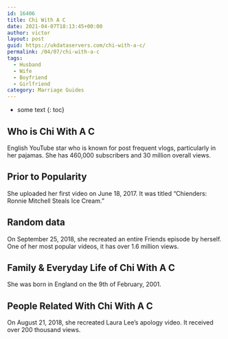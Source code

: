 ```yaml
---
id: 16406
title: Chi With A C
date: 2021-04-07T18:13:45+00:00
author: victor
layout: post
guid: https://ukdataservers.com/chi-with-a-c/
permalink: /04/07/chi-with-a-c
tags:
  - Husband
  - Wife
  - Boyfriend
  - Girlfriend
category: Marriage Guides
---
```


* some text
{: toc}


## Who is Chi With A C



English YouTube star who is known for post frequent vlogs, particularly in her pajamas. She has 460,000 subscribers and 30 million overall views. 

                
                
                
## Prior to Popularity



She uploaded her first video on June 18, 2017. It was titled &#8220;Chienders: Ronnie Mitchell Steals Ice Cream.&#8221;

                
                
                
## Random data



On September 25, 2018, she recreated an entire Friends episode by herself. One of her most popular videos, it has over 1.6 million views. 

                
                
                
## Family & Everyday Life of Chi With A C



She was born in England on the 9th of February, 2001. 

                
                
                
## People Related With Chi With A C



On August 21, 2018, she recreated Laura Lee&#8217;s apology video. It received over 200 thousand views. 

                
              
            
          
          
          